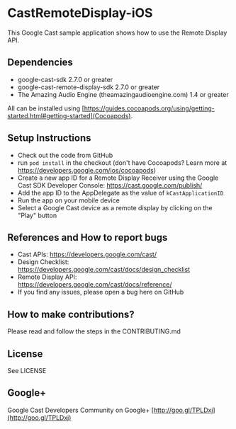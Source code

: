 # CastRemoteDisplay-iOS

This Google Cast sample application shows how to use the Remote Display API.

## Dependencies
* google-cast-sdk 2.7.0 or greater
* google-cast-remote-display-sdk 2.7.0 or greater
* The Amazing Audio Engine (theamazingaudioengine.com) 1.4 or greater

All can be installed using [https://guides.cocoapods.org/using/getting-started.html#getting-started](Cocoapods).

## Setup Instructions
* Check out the code from GitHub
* run `pod install` in the checkout (don't have Cocoapods? Learn more at https://developers.google.com/ios/cocoapods)
* Create a new app ID for a Remote Display Receiver using the Google Cast SDK Developer Console: https://cast.google.com/publish/
* Add the app ID to the AppDelegate as the value of `kCastApplicationID`
* Run the app on your mobile device
* Select a Google Cast device as a remote display by clicking on the "Play" button

## References and How to report bugs
* Cast APIs: https://developers.google.com/cast/
* Design Checklist: https://developers.google.com/cast/docs/design_checklist
* Remote Display API: https://developers.google.com/cast/docs/reference/
* If you find any issues, please open a bug here on GitHub

## How to make contributions?
Please read and follow the steps in the CONTRIBUTING.md

## License
See LICENSE

## Google+
Google Cast Developers Community on Google+ [http://goo.gl/TPLDxj](http://goo.gl/TPLDxj)
